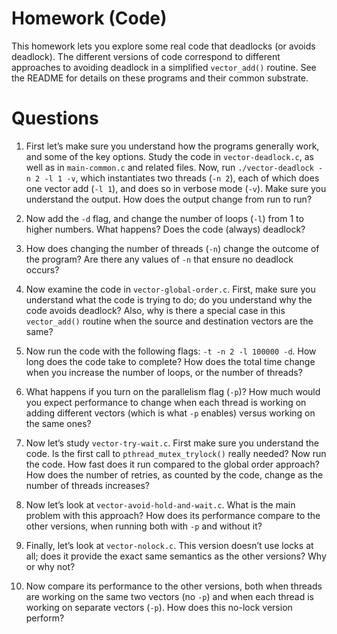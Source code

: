# Homework (Code)

This homework lets you explore some real code that deadlocks (or avoids deadlock).
The different versions of code correspond to different approaches to avoiding
deadlock in a simplified `vector_add()` routine. See the README for details on
these programs and their common substrate.

# Questions

1.  First let’s make sure you understand how the programs generally work, and
    some of the key options. Study the code in `vector-deadlock.c`, as well
    as in `main-common.c` and related files. Now, run `./vector-deadlock -n 2 -l 1 -v`,
    which instantiates two threads (`-n 2`), each of which does one vector add
    (`-l 1`), and does so in verbose mode (`-v`). Make sure you understand the
    output. How does the output change from run to run?

2.  Now add the `-d` flag, and change the number of loops (`-l`) from 1 to higher
    numbers. What happens? Does the code (always) deadlock?

3.  How does changing the number of threads (`-n`) change the outcome of the
    program? Are there any values of `-n` that ensure no deadlock occurs?

4.  Now examine the code in `vector-global-order.c`. First, make sure you
    understand what the code is trying to do; do you understand why the code
    avoids deadlock? Also, why is there a special case in this `vector_add()`
    routine when the source and destination vectors are the same?

5.  Now run the code with the following flags: `-t -n 2 -l 100000 -d`. How long
    does the code take to complete? How does the total time change when you
    increase the number of loops, or the number of threads?

6.  What happens if you turn on the parallelism flag (`-p`)? How much would
    you expect performance to change when each thread is working on adding
    different vectors (which is what `-p` enables) versus working on the same
    ones?

7.  Now let’s study `vector-try-wait.c`. First make sure you understand
    the code. Is the first call to `pthread_mutex_trylock()` really needed?
    Now run the code. How fast does it run compared to the global order
    approach? How does the number of retries, as counted by the code, change as
    the number of threads increases?

8.  Now let’s look at `vector-avoid-hold-and-wait.c`. What is the main
    problem with this approach? How does its performance compare to the
    other versions, when running both with `-p` and without it?

9.  Finally, let’s look at `vector-nolock.c`. This version doesn’t use locks at
    all; does it provide the exact same semantics as the other versions? Why or
    why not?

10. Now compare its performance to the other versions, both when threads are
    working on the same two vectors (no `-p`) and when each thread is working
    on separate vectors (`-p`). How does this no-lock version perform?
